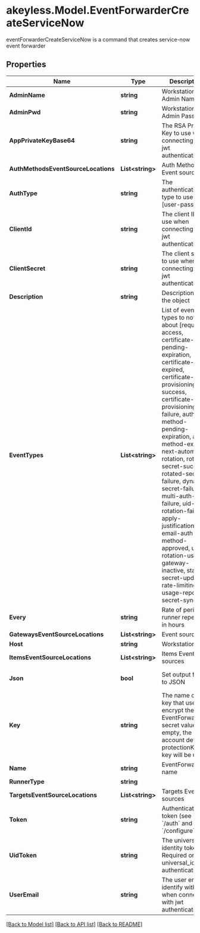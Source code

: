 # akeyless.Model.EventForwarderCreateServiceNow
eventForwarderCreateServiceNow is a command that creates service-now event forwarder

## Properties

Name | Type | Description | Notes
------------ | ------------- | ------------- | -------------
**AdminName** | **string** | Workstation Admin Name | [optional] 
**AdminPwd** | **string** | Workstation Admin Password | [optional] 
**AppPrivateKeyBase64** | **string** | The RSA Private Key to use when connecting with jwt authentication | [optional] 
**AuthMethodsEventSourceLocations** | **List&lt;string&gt;** | Auth Method Event sources | [optional] 
**AuthType** | **string** | The authentication type to use [user-pass/jwt] | [optional] [default to "user-pass"]
**ClientId** | **string** | The client ID to use when connecting with jwt authentication | [optional] 
**ClientSecret** | **string** | The client secret to use when connecting with jwt authentication | [optional] 
**Description** | **string** | Description of the object | [optional] 
**EventTypes** | **List&lt;string&gt;** | List of event types to notify about [request-access, certificate-pending-expiration, certificate-expired, certificate-provisioning-success, certificate-provisioning-failure, auth-method-pending-expiration, auth-method-expired, next-automatic-rotation, rotated-secret-success, rotated-secret-failure, dynamic-secret-failure, multi-auth-failure, uid-rotation-failure, apply-justification, email-auth-method-approved, usage, rotation-usage, gateway-inactive, static-secret-updated, rate-limiting, usage-report, secret-sync] | [optional] 
**Every** | **string** | Rate of periodic runner repetition in hours | [optional] 
**GatewaysEventSourceLocations** | **List&lt;string&gt;** | Event sources | 
**Host** | **string** | Workstation Host | [optional] 
**ItemsEventSourceLocations** | **List&lt;string&gt;** | Items Event sources | [optional] 
**Json** | **bool** | Set output format to JSON | [optional] [default to false]
**Key** | **string** | The name of a key that used to encrypt the EventForwarder secret value (if empty, the account default protectionKey key will be used) | [optional] 
**Name** | **string** | EventForwarder name | 
**RunnerType** | **string** |  | 
**TargetsEventSourceLocations** | **List&lt;string&gt;** | Targets Event sources | [optional] 
**Token** | **string** | Authentication token (see &#x60;/auth&#x60; and &#x60;/configure&#x60;) | [optional] 
**UidToken** | **string** | The universal identity token, Required only for universal_identity authentication | [optional] 
**UserEmail** | **string** | The user email to identify with when connecting with jwt authentication | [optional] 

[[Back to Model list]](../README.md#documentation-for-models) [[Back to API list]](../README.md#documentation-for-api-endpoints) [[Back to README]](../README.md)

